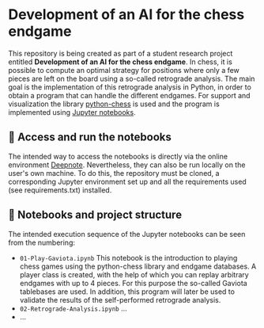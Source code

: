# Development of an AI for the chess endgame

This repository is being created as part of a student research project entitled **Development of an AI for the chess endgame**. In chess, it is possible to compute an optimal strategy for positions where only a few pieces are left on the board using a so-called retrograde analysis. The main goal is the implementation of this retrograde analysis in Python, in order to obtain a program that can handle the different endgames. For support and visualization the library [python-chess](https://python-chess.readthedocs.io/en/latest/) is used and the program is implemented using [Jupyter notebooks](https://jupyter.org/).

## 🔘 Access and run the notebooks
The intended way to access the notebooks is directly via the online environment [Deepnote](https://deepnote.com/project/Chess-Endgame-9uNN-8heQNu95tDKiwFIwA). Nevertheless, they can also be run locally on the user's own machine. To do this, the repository must be cloned, a corresponding Jupyter environment set up and all the requirements used (see requirements.txt) installed.

## 📙 Notebooks and project structure
The intended execution sequence of the Jupyter notebooks can be seen from the numbering:
- `01-Play-Gaviota.ipynb` This notebook is the introduction to playing chess games using the python-chess library and endgame databases. A player class is created, with the help of which you can replay arbitrary endgames with up to 4 pieces. For this purpose the so-called Gaviota tablebases are used. In addition, this program will later be used to validate the results of the self-performed retrograde analysis.
- `02-Retrograde-Analysis.ipynb` ...
- ...
